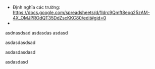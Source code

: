 - Định nghĩa các trường: https://docs.google.com/spreadsheets/d/1ldrc9Qmft8eoq25zAM-4X_OMJPROdQT35DdZscKKC80/edit#gid=0
- 
asdnasdsad
asdasdas
asdasd

asdasdasdsad

asdasdasdasd



















asdasdasd